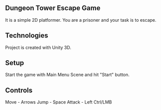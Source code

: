 ## Dungeon Tower Escape Game
It is a simple 2D platformer. You are a prisoner and your task is to escape.

## Technologies
Project is created with Unity 3D.

## Setup
Start the game with Main Menu Scene and hit "Start" button.

## Controls
Move - Arrows
Jump - Space
Attack - Left Ctrl/LMB
